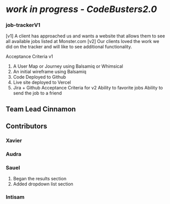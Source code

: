 # *work in progress - CodeBusters2.0*


### job-trackerV1
[v1] A client has approached us and wants a website that allows them to see all available jobs listed at Monster.com
[v2] Our clients loved the work we did on the tracker and will like to see additional functionality.


Acceptance Criteria v1
   1. A User Map or Journey using Balsamiq or Whimsical
   2. An initial wireframe using Balsamiq
   3. Code Deployed to Github
   4. Live site deployed to Vercel
   5. Jira + Github
Acceptance Criteria for v2
Ability to favorite jobs
Ability to send the job to a friend

## Team Lead Cinnamon


## Contributors

### Xavier

### Audra

### Sauel
1. Began the results section
2. Added dropdown list section

### Intisam


